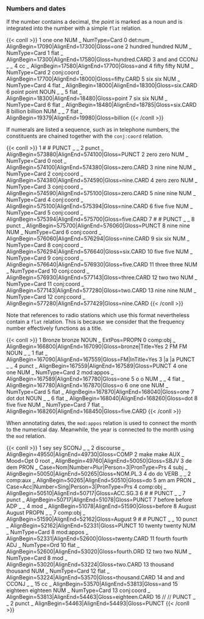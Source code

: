 ### Numbers and dates


If the number contains a decimal, the *point* is marked as a noun and is integrated into the number with a simple `flat` relation.

{{< conll >}}
1	one	one	NUM	_	NumType=Card	0	det:num	_	AlignBegin=17090|AlignEnd=17300|Gloss=one
2	hundred	hundred	NUM	_	NumType=Card	1	flat	_	AlignBegin=17300|AlignEnd=17580|Gloss=hundred.CARD
3	and	and	CCONJ	_	_	4	cc	_	AlignBegin=17580|AlignEnd=17700|Gloss=and
4	fifty	fifty	NUM	_	NumType=Card	2	conj:coord	_	AlignBegin=17700|AlignEnd=18000|Gloss=fifty.CARD
5	six	six	NUM	_	NumType=Card	4	flat	_	AlignBegin=18000|AlignEnd=18300|Gloss=six.CARD
6	point	point	NOUN	_	_	5	flat	_	AlignBegin=18300|AlignEnd=18480|Gloss=point
7	six	six	NUM	_	NumType=Card	6	flat	_	AlignBegin=18480|AlignEnd=18785|Gloss=six.CARD
8	billion	billion	NUM	_	_	7	flat	_	AlignBegin=19379|AlignEnd=19980|Gloss=billion
{{< /conll >}}


If numerals are listed a sequence, such as in telephone numbers, the constituents are chained together with the `conj:coord` relation.

{{< conll >}}
1	#	#	PUNCT	_	_	2	punct	_	AlignBegin=573880|AlignEnd=574100|Gloss=PUNCT
2	zero	zero	NUM	_	NumType=Card	0	root	_	AlignBegin=574100|AlignEnd=574380|Gloss=zero.CARD
3	nine	nine	NUM	_	NumType=Card	2	conj:coord	_	AlignBegin=574380|AlignEnd=574590|Gloss=nine.CARD
4	zero	zero	NUM	_	NumType=Card	3	conj:coord	_	AlignBegin=574590|AlignEnd=575100|Gloss=zero.CARD
5	nine	nine	NUM	_	NumType=Card	4	conj:coord	_	AlignBegin=575100|AlignEnd=575394|Gloss=nine.CARD
6	five	five	NUM	_	NumType=Card	5	conj:coord	_	AlignBegin=575394|AlignEnd=575700|Gloss=five.CARD
7	#	#	PUNCT	_	_	8	punct	_	AlignBegin=575700|AlignEnd=576060|Gloss=PUNCT
8	nine	nine	NUM	_	NumType=Card	6	conj:coord	_	AlignBegin=576060|AlignEnd=576294|Gloss=nine.CARD
9	six	six	NUM	_	NumType=Card	8	conj:coord	_	AlignBegin=576294|AlignEnd=576640|Gloss=six.CARD
10	five	five	NUM	_	NumType=Card	9	conj:coord	_	AlignBegin=576640|AlignEnd=576930|Gloss=five.CARD
11	three	three	NUM	_	NumType=Card	10	conj:coord	_	AlignBegin=576930|AlignEnd=577143|Gloss=three.CARD
12	two	two	NUM	_	NumType=Card	11	conj:coord	_	AlignBegin=577143|AlignEnd=577280|Gloss=two.CARD
13	nine	nine	NUM	_	NumType=Card	12	conj:coord	_	AlignBegin=577280|AlignEnd=577429|Gloss=nine.CARD
{{< /conll >}}


Note that references to radio stations which use this format nevertheless contain a `flat` relation. This is because we consider that the frequency number effectively functions as a title.

{{< conll >}}
1	Bronze	bronze	NOUN	_	ExtPos=PROPN	0	comp:obj	_	AlignBegin=166800|AlignEnd=167090|Gloss=bronze|Title=Yes
2	FM	FM	NOUN	_	_	1	flat	_	AlignBegin=167090|AlignEnd=167559|Gloss=FM|InTitle=Yes
3	|a	|a	PUNCT	_	_	4	punct	_	AlignBegin=167559|AlignEnd=167589|Gloss=PUNCT
4	one	one	NUM	_	NumType=Card	2	mod:appos	_	AlignBegin=167589|AlignEnd=167780|Gloss=one
5	o	o	NUM	_	_	4	flat	_	AlignBegin=167780|AlignEnd=167870|Gloss=o
6	one	one	NUM	_	NumType=Card	5	flat	_	AlignBegin=167870|AlignEnd=168040|Gloss=one
7	dot	dot	NOUN	_	_	6	flat	_	AlignBegin=168040|AlignEnd=168260|Gloss=dot
8	five	five	NUM	_	NumType=Card	7	flat	_	AlignBegin=168260|AlignEnd=168450|Gloss=five.CARD
{{< /conll >}}


When annotating dates, the `mod:appos` relation is used to connect the month to the numerical day. Meanwhile, the year is connected to the month using the `mod` relation.

{{< conll >}}
1	sey	sey	SCONJ	_	_	2	discourse	_	AlignBegin=49550|AlignEnd=49730|Gloss=COMP
2	make	make	AUX	_	Mood=Opt	0	root	_	AlignBegin=49760|AlignEnd=50050|Gloss=SBJV
3	de	dem	PRON	_	Case=Nom|Number=Plur|Person=3|PronType=Prs	4	subj	_	AlignBegin=50050|AlignEnd=50265|Gloss=NOM.PL.3
4	do	do	VERB	_	_	2	comp:aux	_	AlignBegin=50265|AlignEnd=50510|Gloss=do
5	am	am	PRON	_	Case=Acc|Number=Sing|Person=3|PronType=Prs	4	comp:obj	_	AlignBegin=50510|AlignEnd=50717|Gloss=ACC.SG.3
6	#	#	PUNCT	_	_	7	punct	_	AlignBegin=50717|AlignEnd=51078|Gloss=PUNCT
7	before	before	ADP	_	_	4	mod	_	AlignBegin=51078|AlignEnd=51590|Gloss=before
8	August	August	PROPN	_	_	7	comp:obj	_	AlignBegin=51590|AlignEnd=52162|Gloss=August
9	#	#	PUNCT	_	_	10	punct	_	AlignBegin=52162|AlignEnd=52331|Gloss=PUNCT
10	twenty	twenty	NUM	_	NumType=Card	8	mod:appos	_	AlignBegin=52331|AlignEnd=52600|Gloss=twenty.CARD
11	fourth	fourth	ADJ	_	NumType=Ord	10	flat	_	AlignBegin=52600|AlignEnd=53020|Gloss=fourth.ORD
12	two	two	NUM	_	NumType=Card	8	mod	_	AlignBegin=53020|AlignEnd=53224|Gloss=two.CARD
13	thousand	thousand	NUM	_	NumType=Card	12	flat	_	AlignBegin=53224|AlignEnd=53570|Gloss=thousand.CARD
14	and	and	CCONJ	_	_	15	cc	_	AlignBegin=53570|AlignEnd=53813|Gloss=and
15	eighteen	eighteen	NUM	_	NumType=Card	13	conj:coord	_	AlignBegin=53813|AlignEnd=54463|Gloss=eighteen.CARD
16	//	//	PUNCT	_	_	2	punct	_	AlignBegin=54463|AlignEnd=54493|Gloss=PUNCT
{{< /conll >}}
